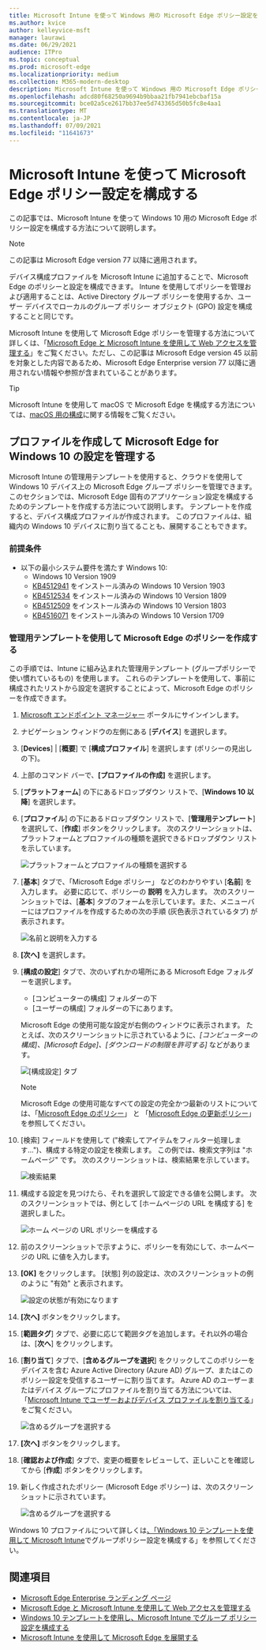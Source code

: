 ```yaml
---
title: Microsoft Intune を使って Windows 用の Microsoft Edge ポリシー設定を構成する
ms.author: kvice
author: kelleyvice-msft
manager: laurawi
ms.date: 06/29/2021
audience: ITPro
ms.topic: conceptual
ms.prod: microsoft-edge
ms.localizationpriority: medium
ms.collection: M365-modern-desktop
description: Microsoft Intune を使って Windows 用の Microsoft Edge ポリシー設定を構成します。
ms.openlocfilehash: adcd80f68250a9694b9bbaa21fb7941ebcbaf15a
ms.sourcegitcommit: bce02a5ce2617bb37ee5d743365d50b5fc8e4aa1
ms.translationtype: MT
ms.contentlocale: ja-JP
ms.lasthandoff: 07/09/2021
ms.locfileid: "11641673"
---
```

# <a name="configure-microsoft-edge-policy-settings-with-microsoft-intune"></a>Microsoft Intune を使って Microsoft Edge ポリシー設定を構成する

この記事では、Microsoft Intune を使って Windows 10 用の Microsoft Edge ポリシー設定を構成する方法について説明します。

> [!NOTE]
> この記事は Microsoft Edge version 77 以降に適用されます。

デバイス構成プロファイルを Microsoft Intune に追加することで、Microsoft Edge のポリシーと設定を構成できます。 Intune を使用してポリシーを管理および適用することは、Active Directory グループ ポリシーを使用するか、ユーザー デバイスでローカルのグループ ポリシー オブジェクト (GPO) 設定を構成することと同じです。

Microsoft Intune を使用して Microsoft Edge ポリシーを管理する方法について詳しくは、「[Microsoft Edge と Microsoft Intune を使用して Web アクセスを管理する](/intune/manage-microsoft-edge)」をご覧ください。ただし、この記事は Microsoft Edge version 45 以前を対象とした内容であるため、Microsoft Edge Enterprise version 77 以降に適用されない情報や参照が含まれていることがあります。

> [!TIP]
> Microsoft Intune を使用して macOS で Microsoft Edge を構成する方法については、[macOS 用の構成](configure-microsoft-edge-on-mac.md)に関する情報をご覧ください。

## <a name="create-a-profile-to-manage-settings-in-microsoft-edge-for-windows-10"></a>プロファイルを作成して Microsoft Edge for Windows 10 の設定を管理する

Microsoft Intune の管理用テンプレートを使用すると、クラウドを使用して Windows 10 デバイス上の Microsoft Edge グループ ポリシーを管理できます。 このセクションでは、Microsoft Edge 固有のアプリケーション設定を構成するためのテンプレートを作成する方法について説明します。 テンプレートを作成すると、デバイス構成プロファイルが作成されます。 このプロファイルは、組織内の Windows 10 デバイスに割り当てることも、展開することもできます。

### <a name="prerequisites"></a>前提条件

- 以下の最小システム要件を満たす Windows 10:
  - Windows 10 Version 1909
  - [KB4512941](https://support.microsoft.com/kb/4512941) をインストール済みの Windows 10 Version 1903
  - [KB4512534](https://support.microsoft.com/kb/4512534) をインストール済みの Windows 10 Version 1809
  - [KB4512509](https://support.microsoft.com/kb/4512509) をインストール済みの Windows 10 Version 1803
  - [KB4516071](https://support.microsoft.com/kb/4516071) をインストール済みの Windows 10 Version 1709

### <a name="use-administrative-templates-to-create-a-policy-for-microsoft-edge"></a>管理用テンプレートを使用して Microsoft Edge のポリシーを作成する

この手順では、Intune に組み込まれた管理用テンプレート (グループポリシーで使い慣れているもの) を使用します。 これらのテンプレートを使用して、事前に構成されたリストから設定を選択することによって、Microsoft Edge のポリシーを作成できます。

1. [Microsoft エンドポイント マネージャー](https://endpoint.microsoft.com/) ポータルにサインインします。
2. ナビゲーション ウィンドウの左側にある [**デバイス**] を選択します。
3. [**Devices**] | [**概要**] で [**構成プロファイル**] を選択します (ポリシーの見出しの下)。
4. 上部のコマンド バーで、**[プロファイルの作成]** を選択します。
5. [**プラットフォーム**] の下にあるドロップダウン リストで、[**Windows 10 以降**] を選択します。
6. [**プロファイル**] の下にあるドロップダウン リストで、[**管理用テンプレート**] を選択して、[**作成**] ボタンをクリックします。 次のスクリーンショットは、プラットフォームとプロファイルの種類を選択できるドロップダウン リストを示しています。

    ![プラットフォームとプロファイルの種類を選択する](./media/configure-edge-with-intune/create-profile-platform.png)

7. [**基本**] タブで、「Microsoft Edge ポリシー」 などのわかりやすい [**名前**] を入力します。 必要に応じて、ポリシーの **説明** を入力します。
次のスクリーンショットでは、[**基本**] タブのフォームを示しています。また、メニューバーにはプロファイルを作成するための次の手順 (灰色表示されているタブ) が表示されます。

   ![名前と説明を入力する](./media/configure-edge-with-intune/create-profile-basics-tab.png)

8. **[次へ]** を選択します。
9. [**構成の設定**] タブで、次のいずれかの場所にある Microsoft Edge フォルダーを選択します。

   - [コンピューターの構成] フォルダーの下
   - [ユーザーの構成] フォルダーの下にあります。

   Microsoft Edge の使用可能な設定が右側のウィンドウに表示されます。 たとえば、次のスクリーンショットに示されているように、*[コンピューターの構成]、[Microsoft Edge]、[ダウンロードの制限を許可する]* などがあります。

   ![[構成設定] タブ](./media/configure-edge-with-intune/create-profile-configuration-settings-tab.png)

   > [!NOTE]
   > Microsoft Edge の使用可能なすべての設定の完全かつ最新のリストについては、「[Microsoft Edge のポリシー](./microsoft-edge-policies.md)」 と 「[Microsoft Edge の更新ポリシー](./microsoft-edge-update-policies.md)」 を参照してください。

10. [検索] フィールドを使用して ("検索してアイテムをフィルター処理します...")、構成する特定の設定を検索します。 この例では、検索文字列は "ホームページ" です。 次のスクリーンショットは、検索結果を示しています。

    ![検索結果](./media/configure-edge-with-intune/create-profile-configuration-settings-tab-search.png)

11. 構成する設定を見つけたら、それを選択して設定できる値を公開します。 次のスクリーンショットでは、例として [ホームページの URL を構成する] を選択しました。

    ![ホーム ページの URL ポリシーを構成する](./media/configure-edge-with-intune/create-profile-configuration-settings-tab-edit-pol.png)

12. 前のスクリーンショットで示すように、ポリシーを有効にして、ホームページの URL に値を入力します。

13. **[OK]** をクリックします。 [状態] 列の設定は、次のスクリーンショットの例のように "有効" と表示されます。

    ![設定の状態が有効になります](./media/configure-edge-with-intune/create-profile-configuration-settings-tab-set-enabled.png)

14. **[次へ]** ボタンをクリックします。

15. [**範囲タグ**] タブで、必要に応じて範囲タグを追加します。それ以外の場合は、[**次へ**] をクリックします。

16. [**割り当て**] タブで、[**含めるグループを選択**] をクリックしてこのポリシーをデバイスを含む Azure Active Directory (Azure AD) グループ、またはこのポリシー設定を受信するユーザーに割り当てます。 Azure AD のユーザーまたはデバイス グループにプロファイルを割り当てる方法については、「[Microsoft Intune でユーザーおよびデバイス プロファイルを割り当てる](/intune/device-profile-assign)」をご覧ください。

    ![含めるグループを選択する](./media/configure-edge-with-intune/create-profile-assignments-tab.png)

17. **[次へ]** ボタンをクリックします。

18. [**確認および作成**] タブで、変更の概要をレビューして、正しいことを確認してから [**作成**] ボタンをクリックします。

19. 新しく作成されたポリシー (Microsoft Edge ポリシー) は、次のスクリーンショットに示されています。

    ![含めるグループを選択する](./media/configure-edge-with-intune/create-profile-new-policy-finished.png)

Windows 10 プロファイルについて詳しくは[、「Windows 10 テンプレートを使用して Microsoft Intune](/intune/administrative-templates-windows)でグループポリシー設定を構成する」を参照してください。

## <a name="see-also"></a>関連項目

- [Microsoft Edge Enterprise ランディング ページ](https://aka.ms/EdgeEnterprise)
- [Microsoft Edge と Microsoft Intune を使用して Web アクセスを管理する](/intune/manage-microsoft-edge)
- [Windows 10 テンプレートを使用し、Microsoft Intune でグループ ポリシー設定を構成する](/intune/administrative-templates-windows)
- [Microsoft Intune を使用して Microsoft Edge を展開する](/intune/apps/apps-windows-edge/?bc=https%3a%2f%2fdocs.microsoft.com%2fDeployEdge%2fbreadcrumb%2ftoc.json&toc=https%3a%2f%2fdocs.microsoft.com%2fDeployEdge%2ftoc.json)